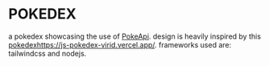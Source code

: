 # POKEDEX
a pokedex showcasing the use of [PokeApi](https://pokeapi.co). design is heavily inspired by this [pokedex](https://js-pokedex-virid.vercel.app/)https://js-pokedex-virid.vercel.app/.
frameworks used are: tailwindcss and nodejs.
